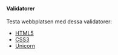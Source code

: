 #### Validatorer

Testa webbplatsen med dessa validatorer:

* [HTML5](http://validator.w3.org/check/referer)
* [CSS3](http://jigsaw.w3.org/css-validator/check/referer)
* [Unicorn](http://validator.w3.org/unicorn/check?ucn_uri=referer&amp;ucn_task=conformance)
